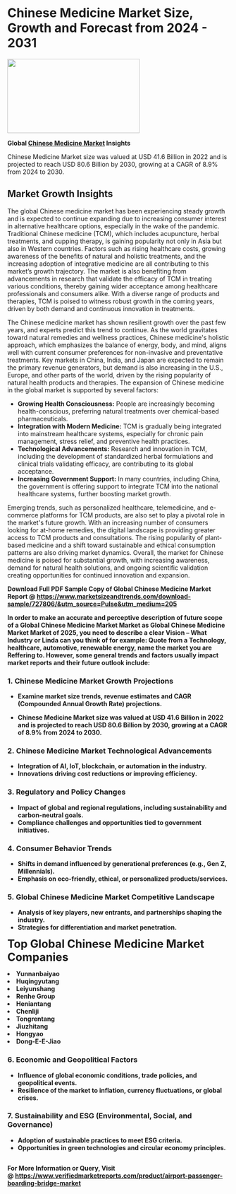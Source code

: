 <H1>Chinese Medicine Market Size, Growth and Forecast from 2024 - 2031</H1><img class="aligncenter size-medium wp-image-584254" src="https://thirdeyenews.in/wp-content/uploads/2024/09/Global-Market-Research-300x168.jpeg" alt="" width="300" height="168" /><p><strong>Global&nbsp;<a href="https://www.marketsizeandtrends.com/download-sample/727806/&amp;utm_source=Pulse&amp;utm_medium=205">Chinese Medicine Market</a> Insights</strong></p><p>Chinese Medicine Market size was valued at USD 41.6 Billion in 2022 and is projected to reach USD 80.6 Billion by 2030, growing at a CAGR of 8.9% from 2024 to 2030.</p><p><h2>Market Growth Insights</h2> <p>The global Chinese medicine market has been experiencing steady growth and is expected to continue expanding due to increasing consumer interest in alternative healthcare options, especially in the wake of the pandemic. Traditional Chinese medicine (TCM), which includes acupuncture, herbal treatments, and cupping therapy, is gaining popularity not only in Asia but also in Western countries. Factors such as rising healthcare costs, growing awareness of the benefits of natural and holistic treatments, and the increasing adoption of integrative medicine are all contributing to this market’s growth trajectory. The market is also benefiting from advancements in research that validate the efficacy of TCM in treating various conditions, thereby gaining wider acceptance among healthcare professionals and consumers alike. With a diverse range of products and therapies, TCM is poised to witness robust growth in the coming years, driven by both demand and continuous innovation in treatments.</p> <p><strong></strong></p> <p>The Chinese medicine market has shown resilient growth over the past few years, and experts predict this trend to continue. As the world gravitates toward natural remedies and wellness practices, Chinese medicine's holistic approach, which emphasizes the balance of energy, body, and mind, aligns well with current consumer preferences for non-invasive and preventative treatments. Key markets in China, India, and Japan are expected to remain the primary revenue generators, but demand is also increasing in the U.S., Europe, and other parts of the world, driven by the rising popularity of natural health products and therapies. The expansion of Chinese medicine in the global market is supported by several factors: <ul> <li><strong>Growing Health Consciousness:</strong> People are increasingly becoming health-conscious, preferring natural treatments over chemical-based pharmaceuticals.</li> <li><strong>Integration with Modern Medicine:</strong> TCM is gradually being integrated into mainstream healthcare systems, especially for chronic pain management, stress relief, and preventive health practices.</li> <li><strong>Technological Advancements:</strong> Research and innovation in TCM, including the development of standardized herbal formulations and clinical trials validating efficacy, are contributing to its global acceptance.</li> <li><strong>Increasing Government Support:</strong> In many countries, including China, the government is offering support to integrate TCM into the national healthcare systems, further boosting market growth.</li> </ul> Emerging trends, such as personalized healthcare, telemedicine, and e-commerce platforms for TCM products, are also set to play a pivotal role in the market's future growth. With an increasing number of consumers looking for at-home remedies, the digital landscape is providing greater access to TCM products and consultations. The rising popularity of plant-based medicine and a shift toward sustainable and ethical consumption patterns are also driving market dynamics. Overall, the market for Chinese medicine is poised for substantial growth, with increasing awareness, demand for natural health solutions, and ongoing scientific validation creating opportunities for continued innovation and expansion. <p><strong></p><p><span class=""><strong>Download Full PDF Sample Copy of Global Chinese Medicine Market Report</strong> @ <a href="https://www.marketsizeandtrends.com/download-sample/727806/&amp;utm_source=Pulse&amp;utm_medium=205" target="_blank">https://www.marketsizeandtrends.com/download-sample/727806/&amp;utm_source=Pulse&amp;utm_medium=205</a></span></p><p>In order to make an accurate and perceptive description of future scope of a Global&nbsp;Chinese Medicine Market Market as Global&nbsp;Chinese Medicine Market Market of 2025, you need to describe a clear Vision &ndash; What Industry or Linda can you think of for example: Quote from a Technology, healthcare, automotive, renewable energy, name the market you are Reffering to. However, some general trends and factors usually impact market reports and their future outlook include:</p><h3>1.&nbsp;<strong>Chinese Medicine Market Growth Projections</strong></h3><ul><li>Examine market size trends, revenue estimates and CAGR (Compounded Annual Growth Rate) projections.</li><li><p>Chinese Medicine Market size was valued at USD 41.6 Billion in 2022 and is projected to reach USD 80.6 Billion by 2030, growing at a CAGR of 8.9% from 2024 to 2030.</p></li></ul><h3>2.&nbsp;<strong>Chinese Medicine Market Technological Advancements</strong></h3><ul><li>Integration of AI, IoT, blockchain, or automation in the industry.</li><li>Innovations driving cost reductions or improving efficiency.</li></ul><h3>3.&nbsp;<strong>Regulatory and Policy Changes</strong></h3><ul><li>Impact of global and regional regulations, including sustainability and carbon-neutral goals.</li><li>Compliance challenges and opportunities tied to government initiatives.</li></ul><h3>4.&nbsp;<strong>Consumer Behavior Trends</strong></h3><ul><li>Shifts in demand influenced by generational preferences (e.g., Gen Z, Millennials).</li><li>Emphasis on eco-friendly, ethical, or personalized products/services.</li></ul><h3>5.&nbsp;<strong>Global Chinese Medicine Market Competitive Landscape</strong></h3><ul><li>Analysis of key players, new entrants, and partnerships shaping the industry.</li><li>Strategies for differentiation and market penetration.</li></ul><p data-pm-slice="1 1 []"><span style="color: inherit; font-family: inherit; font-size: 25px;">Top Global Chinese Medicine Market Companies</span></p><div class="" data-test-id=""><p><li>Yunnanbaiyao</li><li> Huqingyutang</li><li> Leiyunshang</li><li> Renhe Group</li><li> Heniantang</li><li> Chenliji</li><li> Tongrentang</li><li> Jiuzhitang</li><li> Hongyao</li><li> Dong-E-E-Jiao</li></p></div><h3>6.&nbsp;<strong>Economic and Geopolitical Factors</strong></h3><ul><li>Influence of global economic conditions, trade policies, and geopolitical events.</li><li>Resilience of the market to inflation, currency fluctuations, or global crises.</li></ul><h3>7.&nbsp;<strong>Sustainability and ESG (Environmental, Social, and Governance)</strong></h3><ul><li>Adoption of sustainable practices to meet ESG criteria.</li><li>Opportunities in green technologies and circular economy principles.</li></ul><h2><strong style="font-size: 14px;">For More Information or Query, Visit @&nbsp;</strong><a style="background-color: #ffffff; font-size: 14px;" href="https://www.marketsizeandtrends.com/report/chinese-medicine-market/" target="_blank">https://www.verifiedmarketreports.com/product/airport-passenger-boarding-bridge-market</a></h2>
